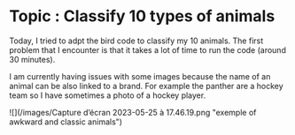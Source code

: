 # Topic : Classify 10 types of animals


Today, I tried to adpt the bird code to classify my 10 animals. The first problem that I encounter is that it takes a lot of time to run the code (around 30 minutes).

I am currently having issues with some images because the name of an animal can be also linked to a brand. For example the panther are a hockey team so I have sometimes a photo of a hockey player.

![](/images/Capture d’écran 2023-05-25 à 17.46.19.png "exemple of awkward and classic animals")
